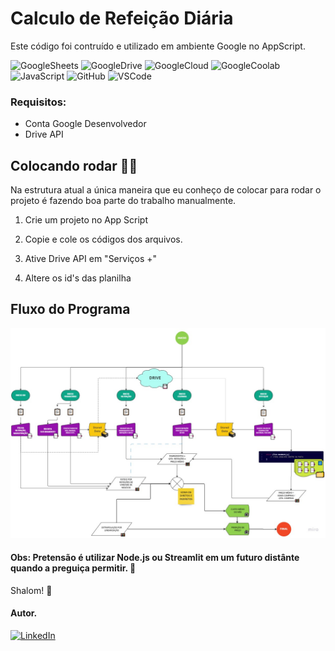 # Calculo de Refeição Diária

Este código foi contruído e utilizado em ambiente Google no AppScript.


![GoogleSheets](https://img.shields.io/badge/-Google%20Sheets-34A853?style=flat&logo=googlesheets&logoColor=white)
![GoogleDrive](https://img.shields.io/badge/-Google%20Drive-4285F4?style=flat&logo=googledrive&logoColor=white)
![GoogleCloud](https://img.shields.io/badge/-Google%20Cloud-4285F4?style=flat&logo=googlecloud&logoColor=white)
![GoogleCoolab](https://img.shields.io/badge/-Google%20Cloud-F9AB00?style=flat&logo=googlecolab&logoColor=white)
![JavaScript](https://img.shields.io/badge/-JavaScript-black?style=flat-square&logo=javascript)
![GitHub](https://img.shields.io/badge/-GitHub-181717?style=flat-square&logo=github)
![VSCode](https://img.shields.io/badge/-VSCode-007ACC?style=flat-square&logo=visual-studio-code&logoColor=white)

### Requisitos:

- Conta Google Desenvolvedor 
- Drive API

## Colocando rodar 🛞💨
  Na estrutura atual a única maneira que eu conheço de colocar para rodar o projeto é fazendo boa parte do trabalho manualmente.

1. Crie um projeto no App Script 

2. Copie e cole os códigos dos arquivos.

3. Ative Drive API em "Serviços +"

4. Altere os id's das planilha

## Fluxo do Programa

![imagem](MyFirstBoard.jpg)

#### Obs: Pretensão é utilizar Node.js ou Streamlit em um futuro distânte quando a preguiça permitir. 🥱

Shalom! 🖖

#### Autor.
[![LinkedIn](https://img.shields.io/badge/-Linkedin-blue?style=flat-square&logo=Linkedin&logoColor=white&link=https://www.linkedin.com/in/flavioepimentel/)](https://www.linkedin.com/in/flavioepimentel/)

